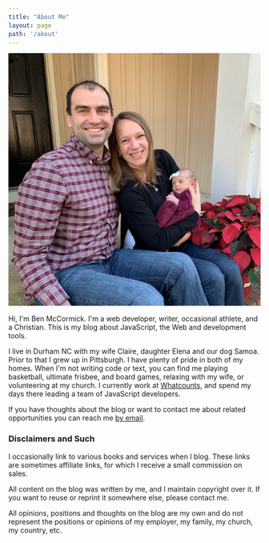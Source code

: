 ```yaml
---
title: "About Me"
layout: page
path: '/about'
---
```



<div class="inline-img">
    <img alt="Ben, his wife Claire, daughter Elena and dog Samoa" src="family.png"/>
</div>

Hi, I'm Ben McCormick.  I'm a web developer, writer, occasional athlete, and a Christian. This is my blog about JavaScript, the Web and development tools.

I live in Durham NC with my wife Claire, daughter Elena and our dog Samoa. Prior to that I grew up in Pittsburgh.  I have plenty of pride in both of my homes.  When I'm not writing code or text, you can find me playing basketball, ultimate frisbee, and board games, relaxing with my wife, or volunteering at my church.  I currently work at [Whatcounts](http://www.whatcounts.com), and spend my days there leading a team of JavaScript developers.

If you have thoughts about the blog or want to contact me about related opportunities you can reach me [by email](mailto:ben@benmccormick.org).

### Disclaimers and Such

I occasionally link to various books and services when I blog.  These links are sometimes affiliate links, for which I receive a small commission on sales.

All content on the blog was written by me, and I maintain copyright over it.  If you want to reuse or reprint it somewhere else, please contact me.

All opinions, positions and thoughts on the blog are my own and do not represent the positions or opinions of my employer, my family, my church, my country, etc.










[twitter]:http://twitter.com/ben336
[ghp]: https://pages.github.com/
[gatsby]: https://github.com/gatsbyjs/gatsby
